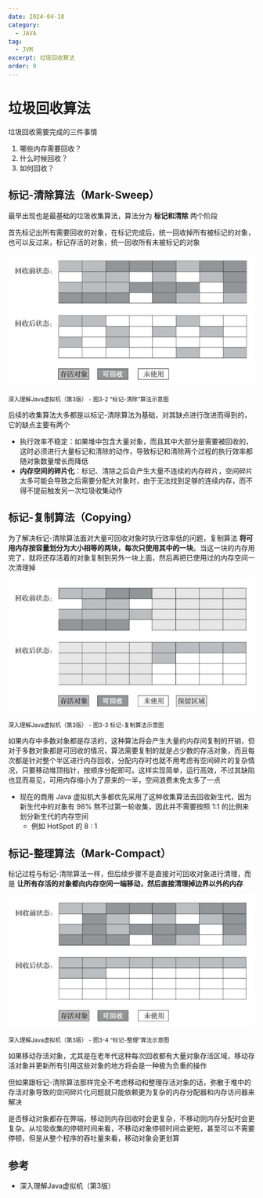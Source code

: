 ```yaml
---
date: 2024-04-10
category:
  - JAVA
tag:
  - JVM
excerpt: 垃圾回收算法
order: 9
---
```


# 垃圾回收算法

垃圾回收需要完成的三件事情

1. 哪些内存需要回收？
2. 什么时候回收？
3. 如何回收？

## 标记-清除算法（Mark-Sweep）

最早出现也是最基础的垃圾收集算法，算法分为 **标记和清除** 两个阶段

首先标记出所有需要回收的对象，在标记完成后，统一回收掉所有被标记的对象，也可以反过来，标记存活的对象，统一回收所有未被标记的对象

![](./md.assets/mark_sweep.png)

<small>深入理解Java虚拟机（第3版） - 图3-2 “标记-清除”算法示意图</small>

后续的收集算法大多都是以标记-清除算法为基础，对其缺点进行改进而得到的，它的缺点主要有两个

- 执行效率不稳定：如果堆中包含大量对象，而且其中大部分是需要被回收的，这时必须进行大量标记和清除的动作，导致标记和清除两个过程的执行效率都随对象数量增长而降低
- **内存空间的碎片化**：标记、清除之后会产生大量不连续的内存碎片，空间碎片太多可能会导致之后需要分配大对象时，由于无法找到足够的连续内存，而不得不提前触发另一次垃圾收集动作

## 标记-复制算法（Copying）

为了解决标记-清除算法面对大量可回收对象时执行效率低的问题，复制算法 **将可用内存按容量划分为大小相等的两块，每次只使用其中的一块**。当这一块的内存用完了，就将还存活着的对象复制到另外一块上面，然后再把已使用过的内存空间一次清理掉

![](./md.assets/copying.png)

<small>深入理解Java虚拟机（第3版） - 图3-3 标记-复制算法示意图</small>

如果内存中多数对象都是存活的，这种算法将会产生大量的内存间复制的开销，但对于多数对象都是可回收的情况，算法需要复制的就是占少数的存活对象，而且每次都是针对整个半区进行内存回收，分配内存时也就不用考虑有空间碎片的复杂情况，只要移动堆顶指针，按顺序分配即可。这样实现简单，运行高效，不过其缺陷也显而易见，可用内存缩小为了原来的一半，空间浪费未免太多了一点

- 现在的商用 Java 虚拟机大多都优先采用了这种收集算法去回收新生代，因为新生代中的对象有 98% 熬不过第一轮收集，因此并不需要按照 1∶1 的比例来划分新生代的内存空间
  - 例如 HotSpot 的 8 : 1

## 标记-整理算法（Mark-Compact）

标记过程与标记-清除算法一样，但后续步骤不是直接对可回收对象进行清理，而是 **让所有存活的对象都向内存空间一端移动，然后直接清理掉边界以外的内存**

![](./md.assets/mark_compact.png)

<small>深入理解Java虚拟机（第3版） - 图3-4 “标记-整理”算法示意图</small>

如果移动存活对象，尤其是在老年代这种每次回收都有大量对象存活区域，移动存活对象并更新所有引用这些对象的地方将会是一种极为负重的操作

但如果跟标记-清除算法那样完全不考虑移动和整理存活对象的话，弥散于堆中的存活对象导致的空间碎片化问题就只能依赖更为复杂的内存分配器和内存访问器来解决

是否移动对象都存在弊端，移动则内存回收时会更复杂，不移动则内存分配时会更复杂。从垃圾收集的停顿时间来看，不移动对象停顿时间会更短，甚至可以不需要停顿，但是从整个程序的吞吐量来看，移动对象会更划算

## 参考

- 深入理解Java虚拟机（第3版）
